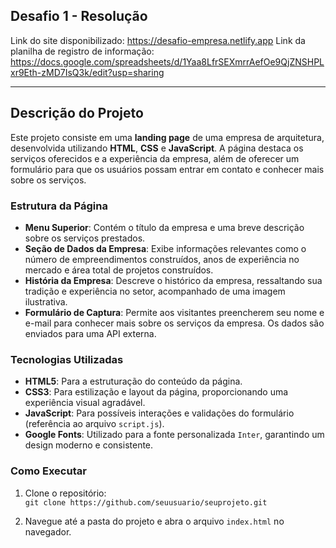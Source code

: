 Desafio 1 - Resolução
---------------------------------------------
Link do site disponibilizado: https://desafio-empresa.netlify.app
Link da planilha de registro de informação: https://docs.google.com/spreadsheets/d/1Yaa8LfrSEXmrrAefOe9QjZNSHPLxr9Eth-zMD7IsQ3k/edit?usp=sharing

---

## Descrição do Projeto

Este projeto consiste em uma **landing page** de uma empresa de arquitetura, desenvolvida utilizando **HTML**, **CSS** e **JavaScript**. A página destaca os serviços oferecidos e a experiência da empresa, além de oferecer um formulário para que os usuários possam entrar em contato e conhecer mais sobre os serviços.

### Estrutura da Página

- **Menu Superior**: Contém o título da empresa e uma breve descrição sobre os serviços prestados.
- **Seção de Dados da Empresa**: Exibe informações relevantes como o número de empreendimentos construídos, anos de experiência no mercado e área total de projetos construídos.
- **História da Empresa**: Descreve o histórico da empresa, ressaltando sua tradição e experiência no setor, acompanhado de uma imagem ilustrativa.
- **Formulário de Captura**: Permite aos visitantes preencherem seu nome e e-mail para conhecer mais sobre os serviços da empresa. Os dados são enviados para uma API externa.

### Tecnologias Utilizadas

- **HTML5**: Para a estruturação do conteúdo da página.
- **CSS3**: Para estilização e layout da página, proporcionando uma experiência visual agradável.
- **JavaScript**: Para possíveis interações e validações do formulário (referência ao arquivo `script.js`).
- **Google Fonts**: Utilizado para a fonte personalizada `Inter`, garantindo um design moderno e consistente.

### Como Executar

1. Clone o repositório:  
   `git clone https://github.com/seuusuario/seuprojeto.git`

2. Navegue até a pasta do projeto e abra o arquivo `index.html` no navegador.

